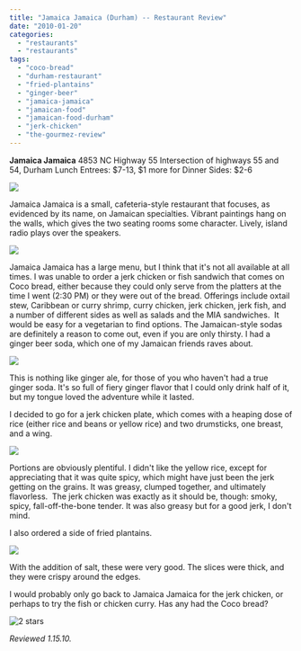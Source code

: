 ```yaml
---
title: "Jamaica Jamaica (Durham) -- Restaurant Review"
date: "2010-01-20"
categories: 
  - "restaurants"
  - "restaurants"
tags: 
  - "coco-bread"
  - "durham-restaurant"
  - "fried-plantains"
  - "ginger-beer"
  - "jamaica-jamaica"
  - "jamaican-food"
  - "jamaican-food-durham"
  - "jerk-chicken"
  - "the-gourmez-review"
---
```


**Jamaica Jamaica** 4853 NC Highway 55 Intersection of highways 55 and 54, Durham Lunch Entrees: $7-13, $1 more for Dinner Sides: $2-6

![](http://www.thegourmez.com/gourmez/photos/jamaicajamaica002.jpg)

Jamaica Jamaica is a small, cafeteria-style restaurant that focuses, as evidenced by its name, on Jamaican specialties. Vibrant paintings hang on the walls, which gives the two seating rooms some character. Lively, island radio plays over the speakers.

![](http://www.thegourmez.com/gourmez/photos/jamaicajamaica006.jpg)

Jamaica Jamaica has a large menu, but I think that it's not all available at all times. I was unable to order a jerk chicken or fish sandwich that comes on Coco bread, either because they could only serve from the platters at the time I went (2:30 PM) or they were out of the bread. Offerings include oxtail stew, Caribbean or curry shrimp, curry chicken, jerk chicken, jerk fish, and a number of different sides as well as salads and the MIA sandwiches.  It would be easy for a vegetarian to find options. The Jamaican-style sodas are definitely a reason to come out, even if you are only thirsty. I had a ginger beer soda, which one of my Jamaican friends raves about.

![](http://www.thegourmez.com/gourmez/photos/jamaicajamaica007.jpg)

This is nothing like ginger ale, for those of you who haven't had a true ginger soda. It's so full of fiery ginger flavor that I could only drink half of it, but my tongue loved the adventure while it lasted.

I decided to go for a jerk chicken plate, which comes with a heaping dose of rice (either rice and beans or yellow rice) and two drumsticks, one breast, and a wing.

![](http://www.thegourmez.com/gourmez/photos/jamaicajamaica003.jpg)

Portions are obviously plentiful. I didn't like the yellow rice, except for appreciating that it was quite spicy, which might have just been the jerk getting on the grains. It was greasy, clumped together, and ultimately flavorless.  The jerk chicken was exactly as it should be, though: smoky, spicy, fall-off-the-bone tender. It was also greasy but for a good jerk, I don't mind.

I also ordered a side of fried plantains.

![](http://www.thegourmez.com/gourmez/photos/jamaicajamaica005.jpg)

With the addition of salt, these were very good. The slices were thick, and they were crispy around the edges.

I would probably only go back to Jamaica Jamaica for the jerk chicken, or perhaps to try the fish or chicken curry. Has any had the Coco bread?

![2 stars](http://s3.amazonaws.com/thegourmez-wpmedia/2009/02/rating_chicken11.gif "rating_chicken11")

_Reviewed 1.15.10._
